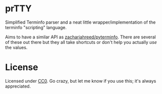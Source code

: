 # prTTY

Simplified Terminfo parser and a neat little wrapper/implementation of the terminfo "scripting" language.

Aims to have a similar API as [zachariahreed/pyterminfo](https://github.com/zachariahreed/pyterminfo).
There are several of these out there but they all take shortcuts or don't help you actually _use_ the
values.

# License
Licensed under [CC0](LICENSE). Go crazy, but let me know if you use this; it's always appreciated.
